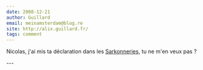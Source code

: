 ```yaml
---
date: 2008-12-21
author: Guillard
email: meinamsterdam@blog.re
site: http://alix.guillard.fr/
tags: comment
---
```


<p>
Nicolas, j'ai mis ta déclaration dans les <a href="http://sarkonneries.free.fr/">Sarkonneries</a>, tu ne m'en veux pas ?
</p>
---